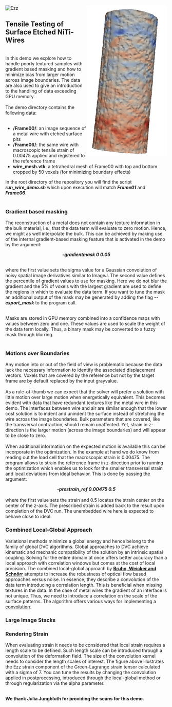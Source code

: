 <picture>
  <img src="SMA_Ezz.png" width="250" title="Ezz strain component" align="right">
  <img alt="Ezz">
</picture>

## Tensile Testing of Surface Etched NiTi-Wires

<br>
In this demo we explore how to handle poorly textured samples with gradient based masking and how to minimize bias from larger motion across image boundaries.
The data are also used to give an introduction to the handling of data exceeding GPU memory.
<br>
<br>
The demo directory contains the following data:
<br>
<br>

- **/Frame00/**: an image sequence of a metal wire with etched surface pits
- **/Frame06/**: the same wire with macroscopic tensile strain of 0.00475 applied and registered to the reference frame
- **wire_mesh.vtk**: a tetrahedral mesh of Frame00 with top and bottom cropped by 50 voxels (for minimizing boundary effects)

In the root directory of the repository you will find the script ***run_wire_demo.sh*** which upon execution will match ***Frame01*** and ***Frame06***.
<br>
<br>

### Gradient based masking

The reconstruction of a metal does not contain any texture information in the bulk material, i.e., that the data term will evaluate to zero motion. Hence, we might as well interpolate the bulk. This can be achieved by making use of the internal gradient-based masking feature that is activated in the demo by the argument:
<div align="center">
  <em><strong>-gradientmask 0 0.05</em></strong>
</div>
<br>

where the first value sets the sigma value for a Gaussian convolution of noisy spatial image derivatives similar to ImageJ. The second value defines the percentile of gradient values to use for masking. Here we do not blur the gradient and the 5% of voxels with the largest gradient are used to define the regions in which to evaluate the data term. If you want to tune the mask an additional output of the mask may be generated by adding the flag ***--export_mask*** to the program call.

<br>
Masks are stored in GPU memory combined into a confidence maps with values between zero and one. These values are used to scale the weight of the data term locally. Thus, a binary mask may be converted to a fuzzy mask through blurring. 
<br>
<br>

### Motions over Boundaries

Any motion into or out of the field of view is problematic because the data lack the necessary information to identify the associated displacement vectors. Voxels that are covered by the reference but not by the target frame are by default replaced by the input grayvalue. 
<br>
<br>
As a rule-of-thumb we can expect that the solver will prefer a solution with little motion over large motion when energetically equivalent. This becomes evident with data that have redundant textures like the metal wire in this demo. The interfaces between wire and air are similar enough that the lower cost solution is to indent and unindent the surface instead of stretching the wire across the image boundaries. Bulk parameters that are covered, like the transversal contraction, should remain unaffected. Yet, strain in z-direction is the larger motion (across the image boundaries) and will appear to be close to zero.
<br>
<br>
When additional information on the expected motion is available this can be incorporate in the optimization. In the example at hand we do know from reading out the load cell that the macroscopic strain is 0.00475. The program allows to strain the reference frame in z-direction prior to running the optimization which enables us to look for the smaller transversal strain and local deviations from ideal behavior. This is done by passing the argument:
<div align="center">
  <em><strong>-prestrain_ref 0.00475 0.5</em></strong>
</div>
<br>
where the first value sets the strain and 0.5 locates the strain center on the center of the z-axis. The prescribed strain is added back to the result upon completion of the DVC run. The unembedded wire here is expected to behave close to ideal. 

### Combined Local-Global Approach

Variational methods minimize a global energy and hence belong to the family of global DVC algorithms. Global approaches to DVC achieve kinematic and mechanic compatibility of the solution by an intrinsic spatial coupling. Solving for the entire domain at once offers better accuracy than a local approach with correlation windows but comes at the cost of local precision. The combined local-global approach by **[Bruhn, Weicker and Schnörr](https://www.mia.uni-saarland.de/Publications/bruhn-ijcv05c.pdf)** attempts to increase the robustness of optical flow based approaches versus noise. In essence, they describe a convolution of the data term introducing a correlation length. This is beneficial when missing textures in the data. In the case of metal wires the gradient of an interface is not unique. Thus, we need to introduce a correlation on the scale of the surface patterns. The algorithm offers various ways for implementing a [convolution]().

### Large Image Stacks

### Rendering Strain

When evaluating strain it needs to be considered that local strain requires a length scale to be defined. Such length scale can be introduced through a convolution of the deformation field. The size of the convolution kernel needs to consider the length scales of interest. The figure above illustrates the Ezz strain component of the Green-Lagrange strain tensor calculated with a sigma of 7. You can tune the results by changing the convolution applied in postprocessing, introduced through the local-global method or through regularization via the alpha parameter.
<br>
<br>


**We thank Julia Jungbluth for providing the scans for this demo.**
